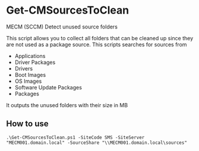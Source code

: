 # Get-CMSourcesToClean
MECM (SCCM) Detect unused source folders

This script allows you to collect all folders that can be cleaned up since they are not used as a package source.
This scripts searches for sources from
* Applications
* Driver Packages
* Drivers
* Boot Images
* OS Images
* Software Update Packages
* Packages

It outputs the unused folders with their size in MB

## How to use
```
.\Get-CMSourcesToClean.ps1 -SiteCode SMS -SiteServer "MECM001.domain.local" -SourceShare "\\MECM001.domain.local\sources"
```
